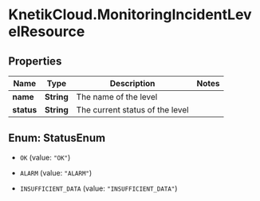 # KnetikCloud.MonitoringIncidentLevelResource

## Properties
Name | Type | Description | Notes
------------ | ------------- | ------------- | -------------
**name** | **String** | The name of the level | 
**status** | **String** | The current status of the level | 


<a name="StatusEnum"></a>
## Enum: StatusEnum


* `OK` (value: `"OK"`)

* `ALARM` (value: `"ALARM"`)

* `INSUFFICIENT_DATA` (value: `"INSUFFICIENT_DATA"`)




